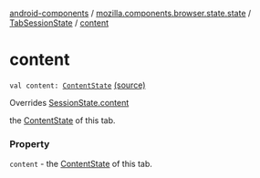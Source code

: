 [android-components](../../index.md) / [mozilla.components.browser.state.state](../index.md) / [TabSessionState](index.md) / [content](./content.md)

# content

`val content: `[`ContentState`](../-content-state/index.md) [(source)](https://github.com/mozilla-mobile/android-components/blob/master/components/browser/state/src/main/java/mozilla/components/browser/state/state/TabSessionState.kt#L22)

Overrides [SessionState.content](../-session-state/content.md)

the [ContentState](../-content-state/index.md) of this tab.

### Property

`content` - the [ContentState](../-content-state/index.md) of this tab.
